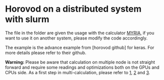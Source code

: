 # Horovod on a distributed system with slurm

The file in the folder are given the usage with the calculator [MYRIA](http://www-tech.criann.fr/calcul/tech/myria-doc/guide-util/), if you want to use it on another system, please modify the code accordingly.

The example is the advance example from [horovod github] for keras. For more details please refer to their github.

**Warning:**
Please be aware that calculation on multiple node is not straight forward and require some readings and optimizations both on the GPUs and CPUs side. As a first step in multi-calculation, please refer to [1](https://arxiv.org/abs/1404.5997), [2](https://www.research.ed.ac.uk/portal/files/75846467/width_of_minima_reached_by_stochastic_gradient_descent_is_influenced_by_learning_rate_to_batch_size_ratio.pdf) and [3](https://arxiv.org/abs/1706.02677).
